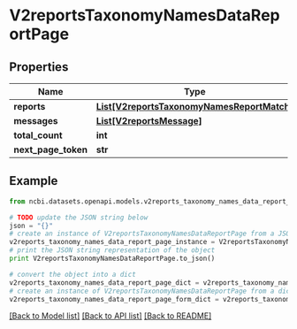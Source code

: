 # V2reportsTaxonomyNamesDataReportPage


## Properties

Name | Type | Description | Notes
------------ | ------------- | ------------- | -------------
**reports** | [**List[V2reportsTaxonomyNamesReportMatch]**](V2reportsTaxonomyNamesReportMatch.md) |  | [optional] 
**messages** | [**List[V2reportsMessage]**](V2reportsMessage.md) |  | [optional] 
**total_count** | **int** |  | [optional] 
**next_page_token** | **str** |  | [optional] 

## Example

```python
from ncbi.datasets.openapi.models.v2reports_taxonomy_names_data_report_page import V2reportsTaxonomyNamesDataReportPage

# TODO update the JSON string below
json = "{}"
# create an instance of V2reportsTaxonomyNamesDataReportPage from a JSON string
v2reports_taxonomy_names_data_report_page_instance = V2reportsTaxonomyNamesDataReportPage.from_json(json)
# print the JSON string representation of the object
print V2reportsTaxonomyNamesDataReportPage.to_json()

# convert the object into a dict
v2reports_taxonomy_names_data_report_page_dict = v2reports_taxonomy_names_data_report_page_instance.to_dict()
# create an instance of V2reportsTaxonomyNamesDataReportPage from a dict
v2reports_taxonomy_names_data_report_page_form_dict = v2reports_taxonomy_names_data_report_page.from_dict(v2reports_taxonomy_names_data_report_page_dict)
```
[[Back to Model list]](../README.md#documentation-for-models) [[Back to API list]](../README.md#documentation-for-api-endpoints) [[Back to README]](../README.md)


